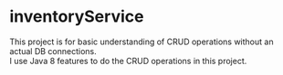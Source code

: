# inventoryService
This project is for basic understanding of CRUD operations without an actual DB connections. <br>
I use Java 8 features to do the CRUD operations in this project.
